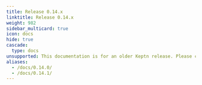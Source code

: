 ```yaml
---
title: Release 0.14.x
linktitle: Release 0.14.x
weight: 982
sidebar_multicard: true
icon: docs
hide: true
cascade:
  type: docs
unsupported: This documentation is for an older Keptn release. Please consider the newest one when working with the latest Keptn.
aliases:
  - /docs/0.14.0/
  - /docs/0.14.1/
---
```

